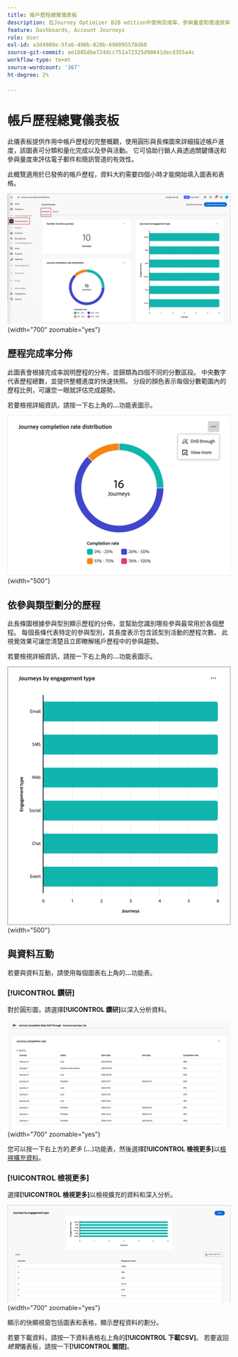```yaml
---
title: 帳戶歷程總覽儀表板
description: 在Journey Optimizer B2B edition中使用完成率、參與量度和管道效率分析追蹤客戶歷程績效。
feature: Dashboards, Account Journeys
role: User
exl-id: a3d4988e-5fa6-498b-828b-690095578db8
source-git-commit: ae1885dbe724dcc751a72325d90641decd355a4c
workflow-type: tm+mt
source-wordcount: '367'
ht-degree: 2%

---
```


# 帳戶歷程總覽儀表板

此儀表板提供作用中帳戶歷程的完整概觀，使用圓形與長條圖來詳細描述帳戶進度，該圖表可分類和量化完成以及參與活動。 它可協助行銷人員透過關鍵傳送和參與量度來評估電子郵件和簡訊管道的有效性。

此概覽適用於已發佈的帳戶歷程，資料大約需要四個小時才能開始填入圖表和表格。

![歷程總覽](./assets/journey-overview.png){width="700" zoomable="yes"}

## 歷程完成率分佈

此圖表會根據完成率說明歷程的分佈，並歸類為四個不同的分數區段。 中央數字代表歷程總數，並提供整體進度的快速快照。 分段的顏色表示每個分數範圍內的歷程比例，可讓您一眼就評估完成趨勢。

若要檢視詳細資訊，請按一下右上角的&#x200B;**...**&#x200B;功能表圖示。

![歷程完成率分佈](./assets/journey-completion-rate-distribution.png){width="500"}

## 依參與類型劃分的歷程

此長條圖根據參與型別顯示歷程的分佈，並幫助您識別哪些參與最常用於各個歷程。 每個長條代表特定的參與型別，其長度表示包含該型別活動的歷程次數。 此視覺效果可讓您清楚且立即瞭解帳戶歷程中的參與趨勢。

若要檢視詳細資訊，請按一下右上角的&#x200B;**...**&#x200B;功能表圖示。

![歷程完成率分佈](./assets/journeys-by-engagement-type.png){width="500"}

## 與資料互動

若要與資料互動，請使用每個圖表右上角的&#x200B;**...**&#x200B;功能表。

### [!UICONTROL 鑽研]

對於圓形圖，請選擇&#x200B;**[!UICONTROL 鑽研]**&#x200B;以深入分析資料。

![鑽研以存取圖表資料](./assets/journey-completion-rate-drill-through.png){width="700" zoomable="yes"}

您可以按一下右上方的&#x200B;_更多_ (**...**)功能表，然後選擇&#x200B;**[!UICONTROL 檢視更多]**&#x200B;以[檢視擴充資料](#view-more)。

### [!UICONTROL 檢視更多]

選擇&#x200B;**[!UICONTROL 檢視更多]**&#x200B;以檢視擴充的資料和深入分析。

![檢視延伸資料](./assets/journeys-by-engagement-view-more.png){width="700" zoomable="yes"}

顯示的快顯視窗包括圖表和表格，顯示歷程資料的劃分。

若要下載資料，請按一下資料表格右上角的&#x200B;**[!UICONTROL 下載CSV]**。 若要返回&#x200B;_總覽_&#x200B;儀表板，請按一下&#x200B;**[!UICONTROL 關閉]**。
